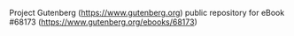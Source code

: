 Project Gutenberg (https://www.gutenberg.org) public repository for eBook #68173 (https://www.gutenberg.org/ebooks/68173)
